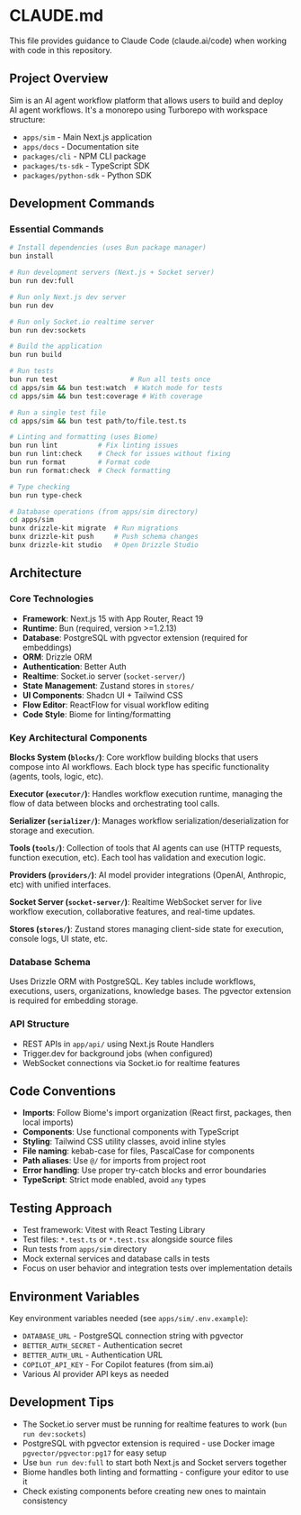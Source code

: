 # CLAUDE.md

This file provides guidance to Claude Code (claude.ai/code) when working with code in this repository.

## Project Overview

Sim is an AI agent workflow platform that allows users to build and deploy AI agent workflows. It's a monorepo using Turborepo with workspace structure:
- `apps/sim` - Main Next.js application 
- `apps/docs` - Documentation site
- `packages/cli` - NPM CLI package
- `packages/ts-sdk` - TypeScript SDK
- `packages/python-sdk` - Python SDK

## Development Commands

### Essential Commands
```bash
# Install dependencies (uses Bun package manager)
bun install

# Run development servers (Next.js + Socket server)
bun run dev:full

# Run only Next.js dev server
bun run dev

# Run only Socket.io realtime server
bun run dev:sockets

# Build the application  
bun run build

# Run tests
bun run test                  # Run all tests once
cd apps/sim && bun test:watch  # Watch mode for tests
cd apps/sim && bun test:coverage # With coverage

# Run a single test file
cd apps/sim && bun test path/to/file.test.ts

# Linting and formatting (uses Biome)
bun run lint          # Fix linting issues
bun run lint:check    # Check for issues without fixing
bun run format        # Format code
bun run format:check  # Check formatting

# Type checking
bun run type-check

# Database operations (from apps/sim directory)
cd apps/sim
bunx drizzle-kit migrate  # Run migrations
bunx drizzle-kit push     # Push schema changes
bunx drizzle-kit studio   # Open Drizzle Studio
```

## Architecture

### Core Technologies
- **Framework**: Next.js 15 with App Router, React 19
- **Runtime**: Bun (required, version >=1.2.13)
- **Database**: PostgreSQL with pgvector extension (required for embeddings)
- **ORM**: Drizzle ORM
- **Authentication**: Better Auth
- **Realtime**: Socket.io server (`socket-server/`)
- **State Management**: Zustand stores in `stores/`
- **UI Components**: Shadcn UI + Tailwind CSS
- **Flow Editor**: ReactFlow for visual workflow editing
- **Code Style**: Biome for linting/formatting

### Key Architectural Components

**Blocks System (`blocks/`)**: Core workflow building blocks that users compose into AI workflows. Each block type has specific functionality (agents, tools, logic, etc).

**Executor (`executor/`)**: Handles workflow execution runtime, managing the flow of data between blocks and orchestrating tool calls.

**Serializer (`serializer/`)**: Manages workflow serialization/deserialization for storage and execution.

**Tools (`tools/`)**: Collection of tools that AI agents can use (HTTP requests, function execution, etc). Each tool has validation and execution logic.

**Providers (`providers/`)**: AI model provider integrations (OpenAI, Anthropic, etc) with unified interfaces.

**Socket Server (`socket-server/`)**: Realtime WebSocket server for live workflow execution, collaborative features, and real-time updates.

**Stores (`stores/`)**: Zustand stores managing client-side state for execution, console logs, UI state, etc.

### Database Schema
Uses Drizzle ORM with PostgreSQL. Key tables include workflows, executions, users, organizations, knowledge bases. The pgvector extension is required for embedding storage.

### API Structure
- REST APIs in `app/api/` using Next.js Route Handlers
- Trigger.dev for background jobs (when configured)
- WebSocket connections via Socket.io for realtime features

## Code Conventions

- **Imports**: Follow Biome's import organization (React first, packages, then local imports)
- **Components**: Use functional components with TypeScript
- **Styling**: Tailwind CSS utility classes, avoid inline styles
- **File naming**: kebab-case for files, PascalCase for components
- **Path aliases**: Use `@/` for imports from project root
- **Error handling**: Use proper try-catch blocks and error boundaries
- **TypeScript**: Strict mode enabled, avoid `any` types

## Testing Approach

- Test framework: Vitest with React Testing Library
- Test files: `*.test.ts` or `*.test.tsx` alongside source files
- Run tests from `apps/sim` directory
- Mock external services and database calls in tests
- Focus on user behavior and integration tests over implementation details

## Environment Variables

Key environment variables needed (see `apps/sim/.env.example`):
- `DATABASE_URL` - PostgreSQL connection string with pgvector
- `BETTER_AUTH_SECRET` - Authentication secret
- `BETTER_AUTH_URL` - Authentication URL  
- `COPILOT_API_KEY` - For Copilot features (from sim.ai)
- Various AI provider API keys as needed

## Development Tips

- The Socket.io server must be running for realtime features to work (`bun run dev:sockets`)
- PostgreSQL with pgvector extension is required - use Docker image `pgvector/pgvector:pg17` for easy setup
- Use `bun run dev:full` to start both Next.js and Socket servers together
- Biome handles both linting and formatting - configure your editor to use it
- Check existing components before creating new ones to maintain consistency